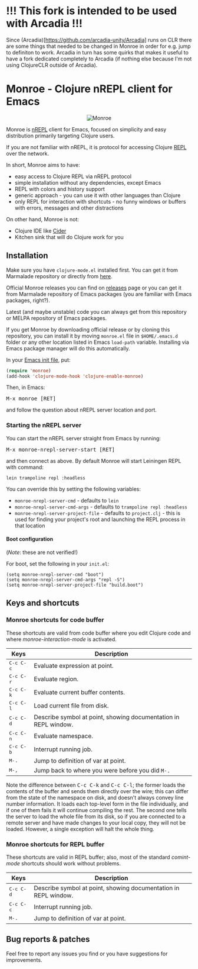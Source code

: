 # !!! This fork is intended to be used with Arcadia !!!
Since (Arcadia)[https://github.com/arcadia-unity/Arcadia] runs on CLR there are some things that needed to be changed in Monroe in order for e.g. jump to definiton to work. Arcadia in turn has some quirks that makes it useful to have a fork dedicated completely to Arcadia (if nothing else because I'm not using ClojureCLR outside of Arcadia).

# Monroe - Clojure nREPL client for Emacs

<p align="center">
<img src="https://raw.github.com/sanel/monroe/master/images/shot.png"
     alt="Monroe" title="Monroe screenshot">
</p>

Monroe is [nREPL](https://github.com/nrepl/nrepl) client for
Emacs, focused on simplicity and easy distribution primarily targeting
Clojure users.

If you are not familiar with nREPL, it is protocol for accessing
Clojure [REPL](http://en.wikipedia.org/wiki/Read-eval-print_loop) over
the network.

In short, Monroe aims to have:

* easy access to Clojure REPL via nREPL protocol
* simple installation without any dependencies, except Emacs
* REPL with colors and history support
* generic approach - you can use it with other languages than Clojure
* only REPL for interaction with shortcuts - no funny windows or buffers with errors,
  messages and other distractions

On other hand, Monroe is not:

* Clojure IDE like [Cider](https://github.com/clojure-emacs/cider)
* Kitchen sink that will do Clojure work for you

## Installation

Make sure you have `clojure-mode.el` installed first. You can get it
from Marmalade repository or directly from
[here](https://github.com/clojure-emacs/clojure-mode).

Official Monroe releases you can find on
[releases](https://github.com/sanel/monroe/releases) page or you can
get it from Marmalade repository of Emacs packages (you are familiar
with Emacs packages, right?).

Latest (and maybe unstable) code you can always get from this
repository or MELPA repository of Emacs packages.

If you get Monroe by downloading official release or by cloning this
repository, you can install it by moving `monroe.el` file in
`$HOME/.emacs.d` folder or any other location listed in Emacs
`load-path` variable. Installing via Emacs package manager will do
this automatically.

In your
[Emacs init file](https://www.gnu.org/software/emacs/manual/html_node/emacs/Init-File.html),
put:

```el
(require 'monroe)
(add-hook 'clojure-mode-hook 'clojure-enable-monroe)
```

Then, in Emacs:

<kbd>M-x monroe [RET]</kbd>

and follow the question about nREPL server location and port.

### Starting the nREPL server

You can start the nREPL server straight from Emacs by running:

<kbd>M-x monroe-nrepl-server-start [RET]</kbd>

and then connect as above.
By default Monroe will start Leiningen REPL with command:

`lein trampoline repl :headless`

You can override this by setting the following variables:

- `monroe-nrepl-server-cmd` - defaults to `lein`
- `monroe-nrepl-server-cmd-args` - defaults to `trampoline repl :headless`
- `monroe-nrepl-server-project-file` - defaults to `project.clj` - this is used
   for finding your project's root and launching the REPL process in that location

#### Boot configuration

(*Note*: these are not verified!)

For boot, set the following in your `init.el`:


```elisp
(setq monroe-nrepl-server-cmd "boot")
(setq monroe-nrepl-server-cmd-args "repl -S")
(setq monroe-nrepl-server-project-file "build.boot")
```


## Keys and shortcuts

### Monroe shortcuts for code buffer

These shortcuts are valid from code buffer where you edit Clojure
code and where *monroe-interaction-mode* is activated.

Keys                | Description
--------------------|----------------------------
<kbd>C-c C-c</kbd>  | Evaluate expression at point.
<kbd>C-c C-r</kbd>  | Evaluate region.
<kbd>C-c C-k</kbd>  | Evaluate current buffer contents.
<kbd>C-c C-l</kbd>  | Load current file from disk.
<kbd>C-c C-d</kbd>  | Describe symbol at point, showing documentation in REPL window.
<kbd>C-c C-n</kbd>  | Evaluate namespace.
<kbd>C-c C-b</kbd>  | Interrupt running job.
<kbd>M-.</kbd>      | Jump to definition of var at point.
<kbd>M-,</kbd>      | Jump back to where you were before you did `M-.`

Note the difference between <kbd>C-c C-k</kbd> and <kbd>C-c C-l</kbd>;
the former loads the contents of the buffer and sends them directly
over the wire; this can differ from the state of the namespace on
disk, and doesn't always convey line number information. It loads each
top-level form in the file individually, and if one of them fails it
will continue compiling the rest. The second one tells the server to
load the whole file from its disk, so if you are connected to a remote
server and have made changes to your local copy, they will not be
loaded. However, a single exception will halt the whole thing.

### Monroe shortcuts for REPL buffer

These shortcuts are valid in REPL buffer; also, most of the standard
*comint-mode* shortcuts should work without problems.

Keys                | Description
--------------------|----------------------------
<kbd>C-c C-d</kbd>  | Describe symbol at point, showing documentation in REPL window.
<kbd>C-c C-c</kbd>  | Interrupt running job.
<kbd>M-.</kbd>      | Jump to definition of var at point.

## Bug reports & patches

Feel free to report any issues you find or you have suggestions for improvements.
